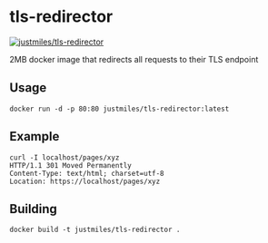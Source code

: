 # tls-redirector
[![justmiles/tls-redirector](https://img.shields.io/badge/docker-justmiles/tls--redirector-brightgreen.svg)](https://hub.docker.com/r/justmiles/tls-redirector/)

2MB docker image that redirects all requests to their TLS endpoint

## Usage

    docker run -d -p 80:80 justmiles/tls-redirector:latest

## Example

    curl -I localhost/pages/xyz
    HTTP/1.1 301 Moved Permanently
    Content-Type: text/html; charset=utf-8
    Location: https://localhost/pages/xyz

## Building

    docker build -t justmiles/tls-redirector .